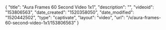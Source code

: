 {
    "title": "Aura Frames 60 Second Video 1x1",
    "description": "",
    "videoid": "153806563",
    "date_created": "1520358050",
    "date_modified": "1520442502",
    "type": "captivate",
    "layout": "video",
    "url": "\/v\/aura-frames-60-second-video-1x1\/153806563"
}